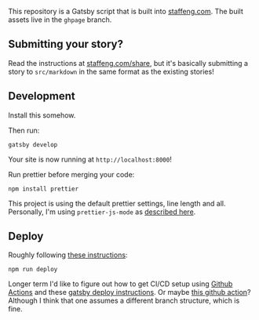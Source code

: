 
This repository is a Gatsby script that is built into [staffeng.com](https://staffeng.com).
The built assets live in the `ghpage` branch.

## Submitting your story?

Read the instructions at [staffeng.com/share](https://staffeng.com/share),
but it's basically submitting a story to `src/markdown` in the same format
as the existing stories!
    

## Development

Install this somehow.


Then run:

    gatsby develop

Your site is now running at `http://localhost:8000`!

Run prettier before merging your code:

    npm install prettier

This project is using the default prettier settings, line length and all.
Personally, I'm using `prettier-js-mode` as [described here](https://patrickskiba.com/emacs/2019/09/07/emacs-for-react-dev.html).

##  Deploy

Roughly following [these instructions](https://www.gatsbyjs.org/docs/how-gatsby-works-with-github-pages/):

    npm run deploy

Longer term I'd like to figure out how to get CI/CD setup using [Github Actions](https://help.github.com/en/actions/creating-actions)
and these [gatsby deploy instructions](https://www.gatsbyjs.org/docs/how-gatsby-works-with-github-pages/).
Or maybe [this github action](https://github.com/enriikke/gatsby-gh-pages-action)? Although I think that one assumes a different
branch structure, which is fine.